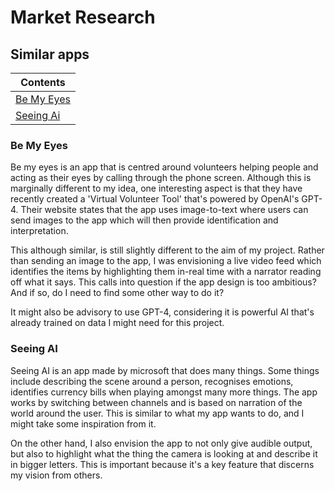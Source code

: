 # Market Research

## Similar apps

|Contents|
|--------|
|[Be My Eyes](#be-my-eyes)|
|[Seeing Ai](#seeing-ai)|

### Be My Eyes

Be my eyes is an app that is centred around volunteers helping people and acting as their eyes by calling through the phone screen. Although this is marginally different to my idea, one interesting aspect is that they have recently created a 'Virtual Volunteer Tool' that's powered by OpenAI's GPT-4. Their website states that the app uses image-to-text where users can send images to the app which will then provide identification and interpretation.

This although similar, is still slightly different to the aim of my project. Rather than sending an image to the app, I was envisioning a live video feed which identifies the items by highlighting them in-real time with a narrator reading off what it says. This calls into question if the app design is too ambitious? And if so, do I need to find some other way to do it?

It might also be advisory to use GPT-4, considering it is powerful AI that's already trained on data I might need for this project.

### Seeing AI

Seeing AI is an app made by microsoft that does many things. Some things include describing the scene around a person, recognises emotions, identifies currency bills when playing amongst many more things. The app works by switching between channels and is based on narration of the world around the user. This is similar to what my app wants to do, and I might take some inspiration from it.

On the other hand, I also envision the app to not only give audible output, but also to highlight what the thing the camera is looking at and describe it in bigger letters. This is important because it's a key feature that discerns my vision from others.

